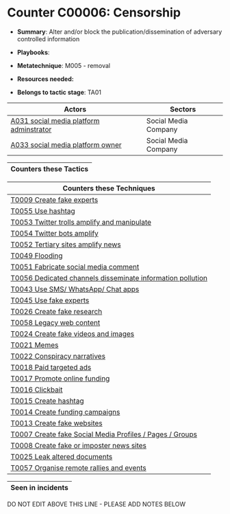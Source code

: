 # Counter C00006: Censorship

* **Summary**: Alter and/or block the publication/dissemination of adversary controlled information

* **Playbooks**: 

* **Metatechnique**: M005 - removal

* **Resources needed:** 

* **Belongs to tactic stage**: TA01


| Actors | Sectors |
| ------ | ------- |
| [A031 social media platform adminstrator](../actors/A031.md) | Social Media Company |
| [A033 social media platform owner](../actors/A033.md) | Social Media Company |



| Counters these Tactics |
| ---------------------- |



| Counters these Techniques |
| ------------------------- |
| [T0009 Create fake experts](../techniques/T0009.md) |
| [T0055 Use hashtag](../techniques/T0055.md) |
| [T0053 Twitter trolls amplify and manipulate](../techniques/T0053.md) |
| [T0054 Twitter bots amplify](../techniques/T0054.md) |
| [T0052 Tertiary sites amplify news](../techniques/T0052.md) |
| [T0049 Flooding](../techniques/T0049.md) |
| [T0051 Fabricate social media comment](../techniques/T0051.md) |
| [T0056 Dedicated channels disseminate information pollution](../techniques/T0056.md) |
| [T0043 Use SMS/ WhatsApp/ Chat apps](../techniques/T0043.md) |
| [T0045 Use fake experts](../techniques/T0045.md) |
| [T0026 Create fake research](../techniques/T0026.md) |
| [T0058 Legacy web content](../techniques/T0058.md) |
| [T0024 Create fake videos and images](../techniques/T0024.md) |
| [T0021 Memes](../techniques/T0021.md) |
| [T0022 Conspiracy narratives](../techniques/T0022.md) |
| [T0018 Paid targeted ads](../techniques/T0018.md) |
| [T0017 Promote online funding](../techniques/T0017.md) |
| [T0016 Clickbait](../techniques/T0016.md) |
| [T0015 Create hashtag](../techniques/T0015.md) |
| [T0014 Create funding campaigns](../techniques/T0014.md) |
| [T0013 Create fake websites](../techniques/T0013.md) |
| [T0007 Create fake Social Media Profiles / Pages / Groups](../techniques/T0007.md) |
| [T0008 Create fake or imposter news sites](../techniques/T0008.md) |
| [T0025 Leak altered documents](../techniques/T0025.md) |
| [T0057 Organise remote rallies and events](../techniques/T0057.md) |



| Seen in incidents |
| ----------------- |


DO NOT EDIT ABOVE THIS LINE - PLEASE ADD NOTES BELOW